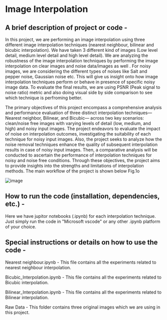 # Image Interpolation

## A brief description of project or code -  
In this project, we are performing an image interpolation using three different image interpolation techniques (nearest neighbour, bilinear and bicubic interpolation). We have taken 3 different kind of images (Low level detail, medium level detail and high level detail). We are analyzing the robustness of the image interpolation techniques by performing the image interpolation on clear images and noise data/images as well . For noisy images, we are considering the different types of noises like Salt and pepper noise, Gaussian noise etc. This will give us insight onto how image interpolation techniques perform or behave in presence of specific noisy image data. To evaluate the final results, we are using PSNR (Peak signal to noise ratio) metric and also doing visual side by side comparison to see which technique is perfroming better.

The primary objectives of this project encompass a comprehensive analysis and performance 
evaluation of three distinct interpolation techniques—Nearest neighbor, Bilinear, and Bicubic—
across two key scenarios: clean/noise free images with varying levels of detail (low, medium, 
and high) and noisy input images. The project endeavors to evaluate the impact of noise on 
interpolation outcomes, investigating the suitability of each technique for noisy input images.
Also, the project seeks to analyze how the noise removal techniques enhance the quality of 
subsequent interpolation results in case of noisy input images. Then, a comparative analysis will 
be conducted to ascertain the performance of interpolation techniques for noisy and noise free 
conditions. Through these objectives, the project aims to provide insights into the strengths and 
limitations of interpolation methods. The main workflow of the project is shown below Fig.1o

![image](https://github.com/amnrepo/DIP/assets/151793630/dd2d742c-1d37-416a-8d83-9c7d19df7355)
  
## How to run the code (installation, dependencies, etc.) - 
Here we have jupitor notebooks (.ipynb) for each interpolation technique. Just simply run the code in "Microsoft vscode" or any other .ipynb platform of your choice.

## Special instructions or details on how to use the code - 
Nearest neighbour.ipynb - This file contains all the experiments related to nearest neighbour interpolation.

Bicubic_Interpolation.ipynb -  This file contains all the experiments related to Bicubic interpolation.

Bilinear_Interpolation.ipynb - This file contains all the experiments related to Bilinear interpolation.

Raw Data - This folder contains three original images which we are using in this project.  
